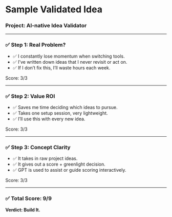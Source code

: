 # Sample Validated Idea

### Project: AI-native Idea Validator

---

### ✅ Step 1: Real Problem?

- ✅ I constantly lose momentum when switching tools.
- ✅ I’ve written down ideas that I never revisit or act on.
- ✅ If I don’t fix this, I’ll waste hours each week.

Score: 3/3

---

### ✅ Step 2: Value ROI

- ✅ Saves me time deciding which ideas to pursue.
- ✅ Takes one setup session, very lightweight.
- ✅ I’ll use this with every new idea.

Score: 3/3

---

### ✅ Step 3: Concept Clarity

- ✅ It takes in raw project ideas.
- ✅ It gives out a score + greenlight decision.
- ✅ GPT is used to assist or guide scoring interactively.

Score: 3/3

---

### ✅ Total Score: 9/9  
**Verdict: Build It.**

